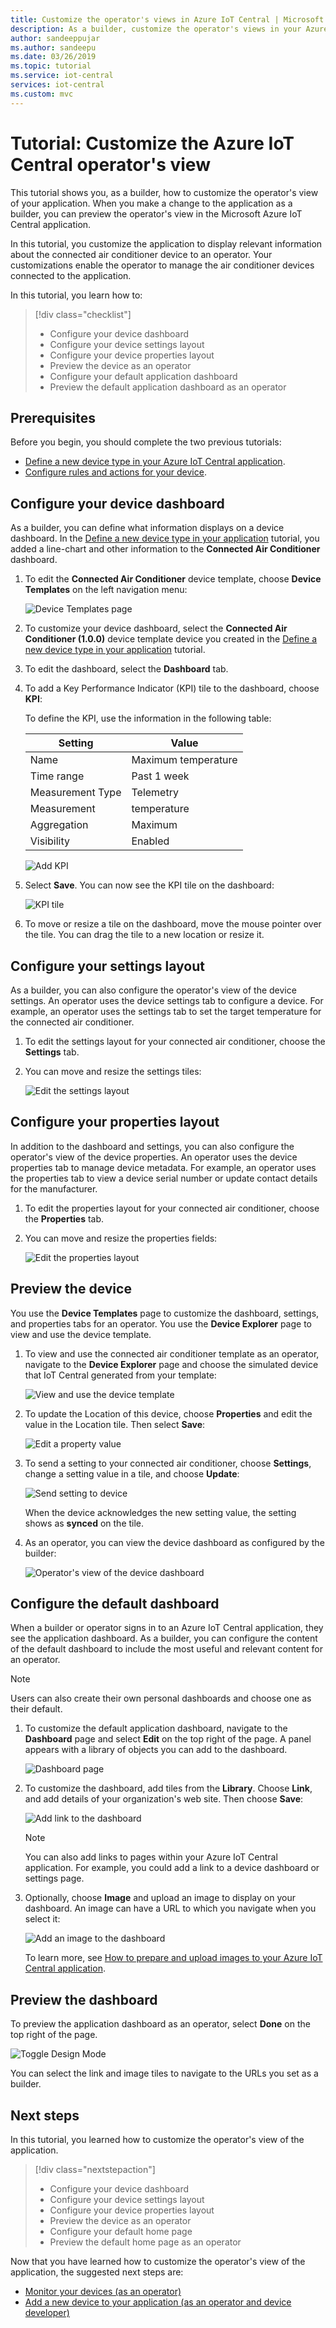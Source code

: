 ```yaml
---
title: Customize the operator's views in Azure IoT Central | Microsoft Docs
description: As a builder, customize the operator's views in your Azure IoT Central application.
author: sandeeppujar
ms.author: sandeepu
ms.date: 03/26/2019
ms.topic: tutorial
ms.service: iot-central
services: iot-central
ms.custom: mvc
---
```


# Tutorial: Customize the Azure IoT Central operator's view

This tutorial shows you, as a builder, how to customize the operator's view of your application. When you make a change to the application as a builder, you can preview the operator's view in the Microsoft Azure IoT Central application.

In this tutorial, you customize the application to display relevant information about the connected air conditioner device to an operator. Your customizations enable the operator to manage the air conditioner devices connected to the application.

In this tutorial, you learn how to:

> [!div class="checklist"]
> * Configure your device dashboard
> * Configure your device settings layout
> * Configure your device properties layout
> * Preview the device as an operator
> * Configure your default application dashboard
> * Preview the default application dashboard as an operator

## Prerequisites

Before you begin, you should complete the two previous tutorials:

* [Define a new device type in your Azure IoT Central application](tutorial-define-device-type.md).
* [Configure rules and actions for your device](tutorial-configure-rules.md).

## Configure your device dashboard

As a builder, you can define what information displays on a device dashboard. In the [Define a new device type in your application](tutorial-define-device-type.md) tutorial, you added a line-chart and other information to the **Connected Air Conditioner** dashboard.

1. To edit the **Connected Air Conditioner** device template, choose **Device Templates** on the left navigation menu:

    ![Device Templates page](media/tutorial-customize-operator/devicetemplates.png)

2. To customize your device dashboard, select the **Connected Air Conditioner (1.0.0)** device template device you created in the [Define a new device type in your application](tutorial-define-device-type.md) tutorial.

3. To edit the dashboard, select the **Dashboard** tab.

4. To add a Key Performance Indicator (KPI) tile to the dashboard, choose **KPI**:

    To define the KPI, use the information in the following table:

    | Setting     | Value |
    | ----------- | ----- |
    | Name        | Maximum temperature |
    | Time range  | Past 1 week |
    | Measurement Type | Telemetry |
    | Measurement | temperature |
    | Aggregation | Maximum |
    | Visibility  | Enabled |

    ![Add KPI](media/tutorial-customize-operator/addkpi.png)

5. Select **Save**. You can now see the KPI tile on the dashboard:

    ![KPI tile](media/tutorial-customize-operator/temperaturekpi.png)

6. To move or resize a tile on the dashboard, move the mouse pointer over the tile. You can drag the tile to a new location or resize it.

## Configure your settings layout

As a builder, you can also configure the operator's view of the device settings. An operator uses the device settings tab to configure a device. For example, an operator uses the settings tab to set the target temperature for the connected air conditioner.

1. To edit the settings layout for your connected air conditioner, choose the **Settings** tab.

2. You can move and resize the settings tiles:

    ![Edit the settings layout](media/tutorial-customize-operator/settingslayout.png)

## Configure your properties layout

In addition to the dashboard and settings, you can also configure the operator's view of the device properties. An operator uses the device properties tab to manage device metadata. For example, an operator uses the properties tab to view a device serial number or update contact details for the manufacturer.

1. To edit the properties layout for your connected air conditioner, choose the **Properties** tab.

2. You can move and resize the properties fields:

    ![Edit the properties layout](media/tutorial-customize-operator/propertieslayout.png)

## Preview the device

You use the **Device Templates** page to customize the dashboard, settings, and properties tabs for an operator. You use the **Device Explorer** page to view and use the device template.

1. To view and use the connected air conditioner template as an operator, navigate to the **Device Explorer** page and choose the simulated device that IoT Central generated from your template:

    ![View and use the device template](media/tutorial-customize-operator/usetemplate.png)

2. To update the Location of this device, choose **Properties** and edit the value in the Location tile. Then select **Save**:

    ![Edit a property value](media/tutorial-customize-operator/editproperty.png)

3. To send a setting to your connected air conditioner, choose **Settings**, change a setting value in a tile, and choose **Update**:

    ![Send setting to device](media/tutorial-customize-operator/sendsetting.png)

    When the device acknowledges the new setting value, the setting shows as **synced** on the tile.

4. As an operator, you can view the device dashboard as configured by the builder:

    ![Operator's view of the device dashboard](media/tutorial-customize-operator/operatordashboard.png)

## Configure the default dashboard

When a builder or operator signs in to an Azure IoT Central application, they see the application dashboard. As a builder, you can configure the content of the default dashboard to include the most useful and relevant content for an operator.

> [!NOTE]
> Users can also create their own personal dashboards and choose one as their default.

1. To customize the default application dashboard, navigate to the **Dashboard** page and select **Edit** on the top right of the page. A panel appears with a library of objects you can add to the dashboard.

    ![Dashboard page](media/tutorial-customize-operator/builderhome.png)

2. To customize the dashboard, add tiles from the **Library**. Choose **Link**, and add details of your organization's web site. Then choose **Save**:

    ![Add link to the dashboard](media/tutorial-customize-operator/addlink.png)

    > [!NOTE]
    > You can also add links to pages within your Azure IoT Central application. For example, you could add a link to a device dashboard or settings page.

3. Optionally, choose **Image** and upload an image to display on your dashboard. An image can have a URL to which you navigate when you select it:

    ![Add an image to the dashboard](media/tutorial-customize-operator/addimage.png)

    To learn more, see [How to prepare and upload images to your Azure IoT Central application](howto-prepare-images.md).

## Preview the dashboard

To preview the application dashboard as an operator, select **Done** on the top right of the page.

![Toggle Design Mode](media/tutorial-customize-operator/operatorviewhome.png)

You can select the link and image tiles to navigate to the URLs you set as a builder.

## Next steps

In this tutorial, you learned how to customize the operator's view of the application.

<!-- Repeat task list from intro -->
> [!div class="nextstepaction"]
> * Configure your device dashboard
> * Configure your device settings layout
> * Configure your device properties layout
> * Preview the device as an operator
> * Configure your default home page
> * Preview the default home page as an operator

Now that you have learned how to customize the operator's view of the application, the suggested next steps are:

* [Monitor your devices (as an operator)](tutorial-monitor-devices.md)
* [Add a new device to your application (as an operator and device developer)](tutorial-add-device.md)